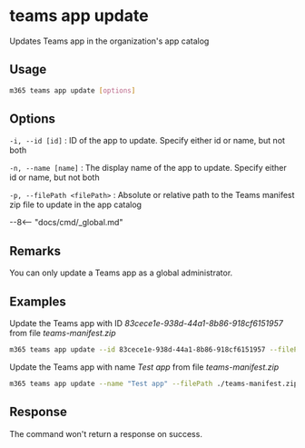 # teams app update

Updates Teams app in the organization's app catalog

## Usage

```sh
m365 teams app update [options]
```

## Options

`-i, --id [id]`
: ID of the app to update. Specify either id or name, but not both

`-n, --name [name]`
: The display name of the app to update. Specify either id or name, but not both

`-p, --filePath <filePath>`
: Absolute or relative path to the Teams manifest zip file to update in the app catalog

--8<-- "docs/cmd/_global.md"

## Remarks

You can only update a Teams app as a global administrator.

## Examples

Update the Teams app with ID _83cece1e-938d-44a1-8b86-918cf6151957_ from file _teams-manifest.zip_

```sh
m365 teams app update --id 83cece1e-938d-44a1-8b86-918cf6151957 --filePath ./teams-manifest.zip
```

Update the Teams app with name _Test app_ from file _teams-manifest.zip_

```sh
m365 teams app update --name "Test app" --filePath ./teams-manifest.zip
```

## Response

The command won't return a response on success.
